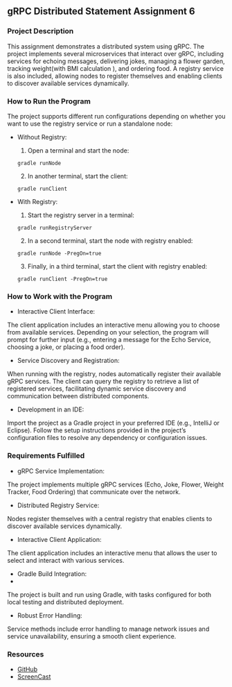 ## gRPC Distributed Statement Assignment 6

### Project Description

This assignment demonstrates a distributed system using gRPC. The project implements several microservices
that interact over gRPC, including services for echoing messages, delivering jokes, managing a flower garden,
tracking weight(with BMI calculation ), and ordering food. A registry service is also included, allowing nodes to
register themselves  and enabling clients to discover available services dynamically.

### How to Run the Program

The project supports different run configurations depending on whether you want to use the registry service or 
run a standalone node:

- Without Registry:
   1)  Open a terminal and start the node:
  ```
  gradle runNode
   ```
  2) In another terminal, start the client:
  ```
  gradle runClient
  ```
  
- With Registry:
   1) Start the registry server in a terminal:
  ```
  gradle runRegistryServer
  ```
  
  2) In a second terminal, start the node with registry enabled:
  ```
  gradle runNode -PregOn=true

  ```
  3) Finally, in a third terminal, start the client with registry enabled:
  ```
  gradle runClient -PregOn=true
  ```
   
### How to Work with the Program

- Interactive Client Interface:

The client application includes an interactive menu allowing you to choose from available services. Depending on your 
selection, the program will prompt for further input (e.g., entering a message for the Echo Service, choosing a joke,
or placing a food order).

- Service Discovery and Registration:

When running with the registry, nodes automatically register their available gRPC services. The client can query the 
registry to retrieve a list of registered services, facilitating dynamic service discovery and communication between
distributed components.

- Development in an IDE:

Import the project as a Gradle project in your preferred IDE (e.g., IntelliJ or Eclipse). Follow the setup instructions
provided in the project’s configuration files to resolve any dependency or configuration issues.

### Requirements Fulfilled

- gRPC Service Implementation:

The project implements multiple gRPC services (Echo, Joke, Flower, Weight Tracker, Food Ordering) that communicate
over the network.

- Distributed Registry Service:

Nodes register themselves with a central registry that enables clients to discover available services dynamically.

- Interactive Client Application:

The client application includes an interactive menu that allows the user to select and interact with various services.

- Gradle Build Integration:
- 
The project is built and run using Gradle, with tasks configured for both local testing and distributed deployment.

- Robust Error Handling:

Service methods include error handling to manage network issues and service unavailability, ensuring a smooth client 
experience.




### Resources
-  [GitHub](https://github.com/Bjablaso/ser321-spring25-A-Bjablaso/tree/main/Assignment6)
- [ScreenCast](https://youtu.be/9unvMbOVDKA)

